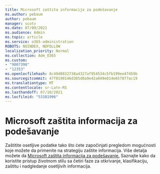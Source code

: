 ```yaml
---
title: Microsoft zaštita informacija za podešavanje
ms.author: pebaum
author: pebaum
manager: scotv
ms.date: 07/09/2021
ms.audience: Admin
ms.topic: article
ms.service: o365-administration
ROBOTS: NOINDEX, NOFOLLOW
localization_priority: Normal
ms.collection: Adm_O365
ms.custom:
- "9007398"
- "12353"
ms.openlocfilehash: 8c49d0832738a4327af954534c5fb199ee47459b
ms.sourcegitcommit: 47f0190146d385d0a9e42a049e014e657877ac19
ms.translationtype: MT
ms.contentlocale: sr-Latn-RS
ms.lasthandoff: 07/10/2021
ms.locfileid: "53381996"
---
```

# <a name="microsoft-information-protection-setup-guide"></a>Microsoft zaštita informacija za podešavanje

Zaštitite osetljive podatke tako što ćete započinjati pregledom mogućnosti koje možete da primenite na strategiju zaštite informacija. Više detalja možete da [Microsoft zaštita informacija za podešavanje.](https://admin.microsoft.com/adminportal/home#/modernonboarding/mipsetupguide) Saznajte kako da koristite pristup životnom stilu sa četiri faze za otkrivanje, klasifikaciju, zaštitu i nadgledanje osetljivih informacija.